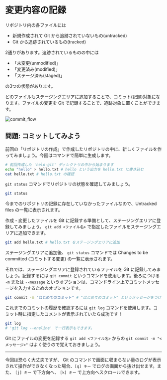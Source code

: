 # 変更内容の記録

リポジトリ内の各ファイルには

- 新規作成されて Git から追跡されていないもの(untracked)
- Git から追跡されているもの(tracked)
 
2通りがあります。追跡されているものの中には

- 「未変更(unmodified)」
- 「変更済み(modified)」
- 「ステージ済み(staged)」

の3つの状態があります。

どのファイルもステージングエリアに追加することで、コミット(記録)対象になります。ファイルの変更を Git で記録することで、追跡対象に置くことができます。

![commit_flow](@/assets/text/img/git_commit_flow.png)

## 問題: コミットしてみよう

前回の「リポジトリの作成」で作成したリポジトリの中に、新しくファイルを作ってみましょう。今回はコマンドで簡単に生成します。

```bash
# 前回作成した 'helo-git' ディレクトリの中から始まります
echo "hello" > hello.txt # hello という出力を hello.txt に書き込む
cat hello.txt # hello.txt の確認
```

`git status` コマンドでリポジトリの状態を確認してみましょう。

```bash
git status
```

今までのリポジトリの記録に存在していなかったファイルなので、Untracked files の一覧に表示されます。

作成・変更したファイルを Git に記録する準備として、ステージングエリアに登録してみましょう。 `git add <ファイル名>` で指定したファイルをステージングエリアに追加できます。

```bash
git add hello.txt # hello.txt をステージングエリアに追加
```

ステージングエリアに追加後、 `git status` コマンドでは Changes to be committed (コミットする変更) の一覧に表示されます。

それでは、ステージングエリアに登録されているファイルを Git に記録してみましょう。記録するには `git commit` というコマンドを使用します。後ろにつける `-m` または `--message` というオプションは、コマンドライン上でコミットメッセージを入力するためのオプションです。

```bash
git commit -m "はじめてのコミット" # "はじめてのコミット" というメッセージをつけてコミット
```

これまでのコミットの履歴を確認するには `git log` コマンドを使用します。コミット時に指定したコメントが表示されていたら成功です！

```bash
git log
# 'git log --oneline' で一行表示もできます。
```

Git にファイルの変更を記録する `git add <ファイル名>` からの `git commit -m "<メッセージ>"` はよく使うので覚えておきましょう。

---

今回は恐らく大丈夫ですが、 Git のコマンドで画面に収まらない量のログが表示されて操作ができなくなった場合、`[q] キー` でログの画面から抜け出せます。また、 `[j] キー` で下方向へ、 `[k] キー` で上方向へスクロールできます。

